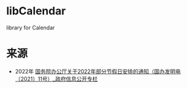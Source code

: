 # libCalendar
library for Calendar

# 来源
+ 2022年
[国务院办公厅关于2022年部分节假日安排的通知（国办发明电〔2021〕11号）_政府信息公开专栏](http://www.gov.cn/zhengce/content/2021-10/25/content_5644835.htm)
